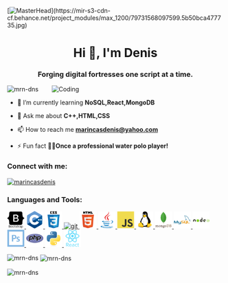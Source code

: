 [![MasterHead](https://1.bp.blogspot.com/-7A4WynwLsM...)](https://mir-s3-cdn-cf.behance.net/project_modules/max_1200/79731568097599.5b50bca477735.jpg)
<h1 align="center">Hi 👋, I'm Denis</h1>
<h3 align="center">Forging digital fortresses one script at a time.</h3>
<img align="right" alt="Coding" width="400" src="https://th.bing.com/th/id/R.54c9af226721e95539a5cd9592d635bb?rik=pQNFNX3MXrFJdQ&riu=http%3a%2f%2fstore.outsourcingpundit.com%2fwp-content%2fuploads%2f2019%2f01%2ffocus-animation.gif&ehk=68Llss3Mjyn992cDHPwHGdT7F4pj746e%2fDDu6l4ZzHA%3d&risl=&pid=ImgRaw&r=0">

<p align="left"> <img src="https://komarev.com/ghpvc/?username=mrn-dns&label=Profile%20views&color=0e75b6&style=flat" alt="mrn-dns" /> </p>

- 🌱 I’m currently learning **NoSQL,React,MongoDB**

- 💬 Ask me about **C++,HTML,CSS**

- 📫 How to reach me **marincasdenis@yahoo.com**

- ⚡ Fun fact **🤽‍♂️Once a professional water polo player!**

<h3 align="left">Connect with me:</h3>
<p align="left">
<a href="https://linkedin.com/in/marincasdenis" target="blank"><img align="center" src="https://raw.githubusercontent.com/rahuldkjain/github-profile-readme-generator/master/src/images/icons/Social/linked-in-alt.svg" alt="marincasdenis" height="30" width="40" /></a>
</p>

<h3 align="left">Languages and Tools:</h3>
<p align="left"> <a href="https://getbootstrap.com" target="_blank" rel="noreferrer"> <img src="https://raw.githubusercontent.com/devicons/devicon/master/icons/bootstrap/bootstrap-plain-wordmark.svg" alt="bootstrap" width="40" height="40"/> </a> <a href="https://www.w3schools.com/cpp/" target="_blank" rel="noreferrer"> <img src="https://raw.githubusercontent.com/devicons/devicon/master/icons/cplusplus/cplusplus-original.svg" alt="cplusplus" width="40" height="40"/> </a> <a href="https://www.w3schools.com/css/" target="_blank" rel="noreferrer"> <img src="https://raw.githubusercontent.com/devicons/devicon/master/icons/css3/css3-original-wordmark.svg" alt="css3" width="40" height="40"/> </a> <a href="https://git-scm.com/" target="_blank" rel="noreferrer"> <img src="https://www.vectorlogo.zone/logos/git-scm/git-scm-icon.svg" alt="git" width="40" height="40"/> </a> <a href="https://www.w3.org/html/" target="_blank" rel="noreferrer"> <img src="https://raw.githubusercontent.com/devicons/devicon/master/icons/html5/html5-original-wordmark.svg" alt="html5" width="40" height="40"/> </a> <a href="https://www.java.com" target="_blank" rel="noreferrer"> <img src="https://raw.githubusercontent.com/devicons/devicon/master/icons/java/java-original.svg" alt="java" width="40" height="40"/> </a> <a href="https://developer.mozilla.org/en-US/docs/Web/JavaScript" target="_blank" rel="noreferrer"> <img src="https://raw.githubusercontent.com/devicons/devicon/master/icons/javascript/javascript-original.svg" alt="javascript" width="40" height="40"/> </a> <a href="https://www.linux.org/" target="_blank" rel="noreferrer"> <img src="https://raw.githubusercontent.com/devicons/devicon/master/icons/linux/linux-original.svg" alt="linux" width="40" height="40"/> </a> <a href="https://www.mongodb.com/" target="_blank" rel="noreferrer"> <img src="https://raw.githubusercontent.com/devicons/devicon/master/icons/mongodb/mongodb-original-wordmark.svg" alt="mongodb" width="40" height="40"/> </a> <a href="https://www.mysql.com/" target="_blank" rel="noreferrer"> <img src="https://raw.githubusercontent.com/devicons/devicon/master/icons/mysql/mysql-original-wordmark.svg" alt="mysql" width="40" height="40"/> </a> <a href="https://nodejs.org" target="_blank" rel="noreferrer"> <img src="https://raw.githubusercontent.com/devicons/devicon/master/icons/nodejs/nodejs-original-wordmark.svg" alt="nodejs" width="40" height="40"/> </a> <a href="https://www.photoshop.com/en" target="_blank" rel="noreferrer"> <img src="https://raw.githubusercontent.com/devicons/devicon/master/icons/photoshop/photoshop-line.svg" alt="photoshop" width="40" height="40"/> </a> <a href="https://www.php.net" target="_blank" rel="noreferrer"> <img src="https://raw.githubusercontent.com/devicons/devicon/master/icons/php/php-original.svg" alt="php" width="40" height="40"/> </a> <a href="https://www.python.org" target="_blank" rel="noreferrer"> <img src="https://raw.githubusercontent.com/devicons/devicon/master/icons/python/python-original.svg" alt="python" width="40" height="40"/> </a> <a href="https://reactjs.org/" target="_blank" rel="noreferrer"> <img src="https://raw.githubusercontent.com/devicons/devicon/master/icons/react/react-original-wordmark.svg" alt="react" width="40" height="40"/> </a> </p>

<p><img align="left" src="https://github-readme-stats.vercel.app/api/top-langs?username=mrn-dns&show_icons=true&locale=en&layout=compact" alt="mrn-dns" /></p>

<p>&nbsp;<img align="center" src="https://github-readme-stats.vercel.app/api?username=mrn-dns&show_icons=true&locale=en" alt="mrn-dns" /></p>

<p><img align="center" src="https://github-readme-streak-stats.herokuapp.com/?user=mrn-dns&" alt="mrn-dns" /></p>
